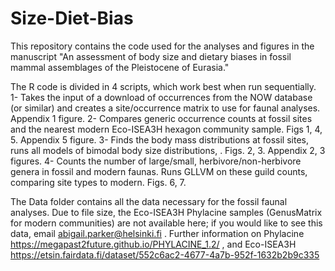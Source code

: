 # Size-Diet-Bias

This repository contains the code used for the analyses and figures in the manuscript "An assessment of body size and dietary biases in fossil mammal assemblages of the Pleistocene of Eurasia." 

The R code is divided in 4 scripts, which work best when run sequentially.
1- Takes the input of a download of occurrences from the NOW database (or similar) and creates a site/occurrence matrix to use for faunal analyses. Appendix 1 figure.
2- Compares generic occurrence counts at fossil sites and the nearest modern Eco-ISEA3H hexagon community sample. Figs 1, 4, 5. Appendix 5 figure. 
3- Finds the body mass distributions at fossil sites, runs all models of bimodal body size distributions, . Figs. 2, 3. Appendix 2, 3 figures.
4- Counts the number of large/small, herbivore/non-herbivore genera in fossil and modern faunas. Runs GLLVM on these guild counts, comparing site types to modern. Figs. 6, 7. 

The Data folder contains all the data necessary for the fossil faunal analyses. Due to file size, the Eco-ISEA3H Phylacine samples (GenusMatrix for modern communities) are not available here; if you would like to see this data, email abigail.parker@helsinki.fi . Further information on Phylacine https://megapast2future.github.io/PHYLACINE_1.2/ , and Eco-ISEA3H https://etsin.fairdata.fi/dataset/552c6ac2-4677-4a7b-952f-1632b2b9c335
